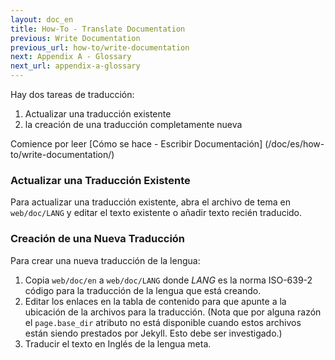 ```yaml
---
layout: doc_en
title: How-To - Translate Documentation
previous: Write Documentation
previous_url: how-to/write-documentation
next: Appendix A - Glossary
next_url: appendix-a-glossary
---
```


Hay dos tareas de traducción:

1. Actualizar una traducción existente
1. la creación de una traducción completamente nueva

Comience por leer [Cómo se hace - Escribir
Documentación] (/doc/es/how-to/write-documentation/)


### Actualizar una Traducción Existente

Para actualizar una traducción existente, abra el archivo de tema en
`web/doc/LANG` y editar el texto existente o añadir texto recién traducido.


### Creación de una Nueva Traducción

Para crear una nueva traducción de la lengua:

1. Copia `web/doc/en` a `web/doc/LANG` donde _LANG_ es la norma ISO-639-2
   código para la traducción de la lengua que está creando.
1. Editar los enlaces en la tabla de contenido para que apunte a la ubicación
   de la archivos para la traducción. (Nota que por alguna razón el
   `page.base_dir` atributo no está disponible cuando estos archivos están
   siendo prestados por Jekyll.  Esto debe ser investigado.)
1. Traducir el texto en Inglés de la lengua meta.
